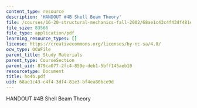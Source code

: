 ```yaml
---
content_type: resource
description: 'HANDOUT #4B Shell Beam Theory'
file: /courses/16-20-structural-mechanics-fall-2002/68ae1c43c4f43df481e3bf4ea80bce9d_ho4b.pdf
file_size: 83566
file_type: application/pdf
learning_resource_types: []
license: https://creativecommons.org/licenses/by-nc-sa/4.0/
ocw_type: OCWFile
parent_title: Study Materials
parent_type: CourseSection
parent_uid: 879ca077-2fc4-859e-deb1-5bff145aeb10
resourcetype: Document
title: ho4b.pdf
uid: 68ae1c43-c4f4-3df4-81e3-bf4ea80bce9d
---
```

HANDOUT #4B Shell Beam Theory